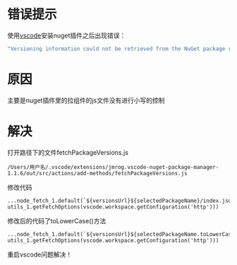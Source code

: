 

# 错误提示

使用[vscode](https://so.csdn.net/so/search?q=vscode&spm=1001.2101.3001.7020)安装nuget插件之后出现错误：

```csharp
"Versioning information could not be retrieved from the NuGet package repository. Please try again later."
```

# 原因

主要是nuget插件里的拉组件的js文件没有进行小写的控制

# 解决

打开路径下的文件fetchPackageVersions.js

```cobol
/Users/用户名/.vscode/extensions/jmrog.vscode-nuget-package-manager-1.1.6/out/src/actions/add-methods/fetchPackageVersions.js
```

修改代码

```cobol
...node_fetch_1.default(`${versionsUrl}${selectedPackageName}/index.json`, utils_1.getFetchOptions(vscode.workspace.getConfiguration('http')))
```

修改后的代码了toLowerCase()方法

```cobol
...node_fetch_1.default(`${versionsUrl}${selectedPackageName.toLowerCase()}/index.json`, utils_1.getFetchOptions(vscode.workspace.getConfiguration('http')))
```

重启vscode问题解决！